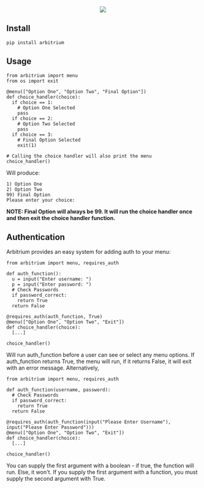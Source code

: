 <div style="text-align:center"><img src ="https://ben.mctrees.net/upload/upload/ODQuMjEuMTUxLjIwOA/Arbitrium.png" /></div>

## Install
`pip install arbitrium`

## Usage
```
from arbitrium import menu
from os import exit

@menu(["Option One", "Option Two", "Final Option"])
def choice_handler(choice):
  if choice == 1:
    # Option One Selected
    pass
  if choice == 2:
    # Option Two Selected
    pass
  if choice == 3:
    # Final Option Selected
    exit(1)

# Calling the choice handler will also print the menu
choice_handler()
```
Will produce:
```
1) Option One
2) Option Two
99) Final Option
Please enter your choice:
```

**NOTE: Final Option will always be 99. It will run the choice handler once and then exit the choice handler function.**

## Authentication
Arbitrium provides an easy system for adding auth to your menu:
```
from arbitrium import menu, requires_auth

def auth_function():
  u = input("Enter username: ")
  p = input("Enter password: ")
  # Check Passwords
  if password_correct:
    return True
  return False

@requires_auth(auth_function, True)
@menu(["Option One", "Option Two", "Exit"])
def choice_handler(choice):
  [...]

choice_handler()
```
Will run auth_function before a user can see or select any menu options. If auth_function returns True, the menu will run, if it returns False, it will exit with an error message.
Alternatively,
```
from arbitrium import menu, requires_auth

def auth_function(username, password):
  # Check Passwords
  if password_correct:
    return True
  return False

@requires_auth(auth_function(input("Please Enter Username"), input("Please Enter Password")))
@menu(["Option One", "Option Two", "Exit"])
def choice_handler(choice):
  [...]

choice_handler()
```
You can supply the first argument with a boolean - if true, the function will run. Else, it won't.
If you supply the first argument with a function, you must supply the second argument with True.

